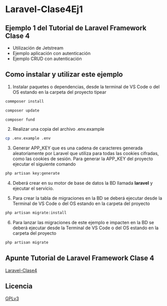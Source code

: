 # Laravel-Clase4Ej1
## Ejemplo 1 del Tutorial de Laravel Framework Clase 4

  * Utilización de Jetstream
  * Ejemplo aplicación con autenticación
  * Ejemplo CRUD con autenticación

## Como instalar y utilizar este ejemplo

1. Instalar paquetes o dependencias, desde la terminal de VS Code o del OS estando en la carpeta del proyecto tipear
```bash
commposer install
``` 
```bash
composer update
```
```bash
composer fund
 ```

2. Realizar una copia del archivo .env.example
```bash
cp .env.example .env
```

3. Generar APP_KEY que es una cadena de caracteres generada aleatoriamente por Laravel que utiliza para todas las cookies cifradas, como las cookies de sesión. Para generar la APP_KEY del proyecto ejecutar el siguiente comando
```bash
php artisan key:generate
```

4. Deberá crear en su motor de base de datos la BD llamada **laravel** y ejecutar el servicio.

5. Para crear la tabla de migraciones en la BD se deberá ejecutar desde la Terminal de VS Code o del OS estando en la carpeta del proyecto
```bash
php artisan migrate:install
```

6. Para lanzar las migraciones de este ejemplo e impacten en la BD se deberá ejecutar desde la Terminal de VS Code o del OS estando en la carpeta del proyecto
```bash
php artisan migrate
```

## Apunte Tutorial de Laravel Framework Clase 4
[Laravel-Clase4](https://www.profmatiasgarcia.com.ar/uploads/tutoriales/Laravel-Clase4.pdf)

## Licencia
[GPLv3](https://www.gnu.org/licenses/gpl-3.0.en.html)
